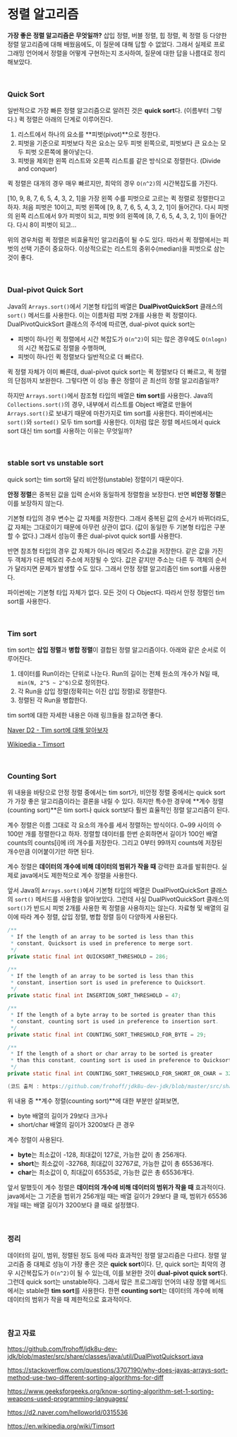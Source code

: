 # 정렬 알고리즘



**가장 좋은 정렬 알고리즘은 무엇일까?**  삽입 정렬, 버블 정렬, 힙 정렬, 퀵 정렬 등 다양한 정렬 알고리즘에 대해 배웠음에도, 이 질문에 대해 답할 수 없었다. 그래서 실제로 프로그래밍 언어에서 정렬을 어떻게 구현하는지 조사하여, 질문에 대한 답을 나름대로 정리해보았다.

<br>

### Quick Sort

일반적으로 가장 빠른 정렬 알고리즘으로 알려진 것은 **quick sort**다. (이름부터 그렇다.) 퀵 정렬은 아래의 단계로 이루어진다.

1. 리스트에서 하나의 요소를 **피벗(pivot)**으로 정한다.
2. 피벗을 기준으로 피벗보다 작은 요소는 모두 피벗 왼쪽으로, 피벗보다 큰 요소는 모두 피벗 오른쪽에 몰아넣는다.
3. 피벗을 제외한 왼쪽 리스트와 오른쪽 리스트를 같은 방식으로 정렬한다. (Divide and conquer)

퀵 정렬은 대개의 경우 매우 빠르지만, 최악의 경우 `O(n^2)`의 시간복잡도를 가진다. 

[10, 9, 8, 7, 6, 5, 4, 3, 2, 1]을 가장 왼쪽 수를 피벗으로 고르는 퀵 정렬로 정렬한다고 하자. 처음 피벗은 10이고, 피벗 왼쪽에 [9, 8, 7, 6, 5, 4, 3, 2, 1]이 들어간다. 다시 피벗의 왼쪽 리스트에서 9가 피벗이 되고, 피벗 9의 왼쪽에 [8, 7, 6, 5, 4, 3, 2, 1]이 들어간다. 다시 8이 피벗이 되고...

위의 경우처럼 퀵 정렬은 비효율적인 알고리즘이 될 수도 있다. 따라서 퀵 정렬에서는 피벗의 선택 기준이 중요하다. 이상적으로는 리스트의 중위수(median)을 피벗으로 삼는 것이 좋다.

<br>

### Dual-pivot Quick Sort

Java의 `Arrays.sort()`에서 기본형 타입의 배열은 **DualPivotQuickSort** 클래스의 `sort()` 메서드를 사용한다. 이는 이름처럼 피벗 2개를 사용한 퀵 정렬이다. DualPivotQuickSort 클래스의 주석에 따르면, dual-pivot quick sort는

- 피벗이 하나인 퀵 정렬에서 시간 복잡도가 `O(n^2)`이 되는 많은 경우에도 `O(nlogn)`의 시간 복잡도로 정렬을 수행하며, 
- 피벗이 하나인 퀵 정렬보다 일반적으로 더 빠르다.

퀵 정렬 자체가 이미 빠른데, dual-pivot quick sort는 퀵 정렬보다 더 빠르고, 퀵 정렬의 단점까지 보완한다. 그렇다면 이 성능 좋은 정렬이 곧 최선의 정렬 알고리즘일까?

하지만 `Arrays.sort()`에서 참조형 타입의 배열은 **tim sort**를 사용한다. Java의 `Collections.sort()`의 경우, 내부에서 리스트를 Object 배열로 만들어 `Arrays.sort()`로 보내기 때문에 마찬가지로 tim sort를 사용한다. 파이썬에서는 `sort()`와 `sorted()` 모두 tim sort를 사용한다. 이처럼 많은 정렬 메서드에서 quick sort 대신 tim sort를 사용하는 이유는 무엇일까?

<br>

### stable sort vs unstable sort

quick sort는 tim sort와 달리 비안정(unstable) 정렬이기 때문이다. 

**안정 정렬**은 중복된 값을 입력 순서와 동일하게 정렬함을 보장한다. 반면 **비안정 정렬**은 이를 보장하지 않는다.

기본형 타입의 경우 변수는 값 자체를 저장한다. 그래서 중복된 값의 순서가 바뀌더라도, 값 자체는 그대로이기 때문에 아무런 상관이 없다. (값이 동일한 두 기본형 타입은 구분할 수 없다.) 그래서 성능이 좋은 dual-pivot quick sort를 사용한다.

반면 참조형 타입의 경우 값 자체가 아니라 메모리 주소값을 저장한다. 같은 값을 가진 두 객체가 다른 메모리 주소에 저장될 수 있다. 값은 같지만 주소는 다른 두 객체의 순서가 달라지면 문제가 발생할 수도 있다. 그래서 안정 정렬 알고리즘인 tim sort를 사용한다.

파이썬에는 기본형 타입 자체가 없다. 모든 것이 다 Object다. 따라서 안정 정렬인 tim sort를 사용한다. 

<br>

### Tim sort

tim sort는 **삽입 정렬**과 **병합 정렬**이 결합된 정렬 알고리즘이다. 아래와 같은 순서로 이루어진다.

1. 데이터를 Run이라는 단위로 나눈다. Run의 길이는 전체 원소의 개수가 N일 때, `min(N, 2^5 ~ 2^6)`으로 정의한다.
2. 각 Run을 삽입 정렬(정확히는 이진 삽입 정렬)로 정렬한다.
3. 정렬된 각 Run을 병합한다.



tim sort에 대한 자세한 내용은 아래 링크들을 참고하면 좋다.

[Naver D2 - Tim sort에 대해 알아보자](https://d2.naver.com/helloworld/0315536)

[Wikipedia - Timsort](https://en.wikipedia.org/wiki/Timsort)

<br>

### Counting Sort

위 내용을 바탕으로 안정 정렬 중에서는 tim sort가, 비안정 정렬 중에서는 quick sort가 가장 좋은 알고리즘이라는 결론을 내릴 수 있다. 하지만 특수한 경우에 **계수 정렬(counting sort)**은 tim sort나 quick sort보다 훨씬 효율적인 정렬 알고리즘이 된다.

계수 정렬은 이름 그대로 각 요소의 개수를 세서 정렬하는 방식이다. 0~99 사이의 수 100만 개를 정렬한다고 하자. 정렬할 데이터를 한번 순회하면서 길이가 100인 배열 counts의 counts[i]에 i의 개수를 저장한다. 그리고 0부터 99까지 counts에 저장된 개수만큼 이어붙이기만 하면 된다.

계수 정렬은 **데이터의 개수에 비해 데이터의 범위가 작을 때** 강력한 효과를 발휘한다. 실제로 java에서도 제한적으로 계수 정렬을 사용한다.

앞서 Java의 `Arrays.sort()`에서 기본형 타입의 배열은 DualPivotQuickSort 클래스의 `sort()` 메서드를 사용함을 알아보았다. 그런데 사실 DualPivotQuickSort 클래스의 `sort()`가 반드시 피벗 2개를 사용한 퀵 정렬을 사용하지는 않는다. 자료형 및 배열의 길이에 따라 계수 정렬, 삽입 정렬, 병합 정렬 등이 다양하게 사용된다.

```java
/**
 * If the length of an array to be sorted is less than this
 * constant, Quicksort is used in preference to merge sort.
 */
private static final int QUICKSORT_THRESHOLD = 286;

/**
 * If the length of an array to be sorted is less than this
 * constant, insertion sort is used in preference to Quicksort.
 */
private static final int INSERTION_SORT_THRESHOLD = 47;

/**
 * If the length of a byte array to be sorted is greater than this
 * constant, counting sort is used in preference to insertion sort.
 */
private static final int COUNTING_SORT_THRESHOLD_FOR_BYTE = 29;

/**
 * If the length of a short or char array to be sorted is greater
 * than this constant, counting sort is used in preference to Quicksort.
 */
private static final int COUNTING_SORT_THRESHOLD_FOR_SHORT_OR_CHAR = 3200;

(코드 출처 : https://github.com/frohoff/jdk8u-dev-jdk/blob/master/src/share/classes/java/util/DualPivotQuicksort.java)
```

위 내용 중 **계수 정렬(counting sort)**에 대한 부분만 살펴보면, 

- byte 배열의 길이가 29보다 크거나
- short/char 배열의 길이가 3200보다 큰 경우

계수 정렬이 사용된다. 



- **byte**는 최소값이 -128, 최대값이 127로, 가능한 값이 총 256개다. 
- **short**는 최소값이 -32768, 최대값이 32767로, 가능한 값이 총 65536개다.
- **char**는 최소값이 0, 최대값이 65535로, 가능한 값은 총 65536개다.



앞서 말했듯이 계수 정렬은 **데이터의 개수에 비해 데이터의 범위가 작을 때** 효과적이다. java에서는 그 기준을 범위가 256개일 때는 배열 길이가 29보다 클 때, 범위가 65536개일 때는 배열 길이가 3200보다 클 때로 설정했다.

<br>

### 정리

데이터의 길이, 범위, 정렬된 정도 등에 따라 효과적인 정렬 알고리즘은 다르다. 정렬 알고리즘 중 대체로 성능이 가장 좋은 것은 **quick sort**이다. 단, quick sort는 최악의 경우 시간복잡도가 `O(n^2)`이 될 수 있는데, 이를 보완한 것이 **dual-pivot quick sort**다. 그런데 quick sort는 unstable하다. 그래서 많은 프로그래밍 언어의 내장 정렬 메서드에서는 stable한 **tim sort**를 사용한다. 한편 **counting sort**는 데이터의 개수에 비해 데이터의 범위가 작을 때 제한적으로 효과적이다. 

<br>

### 참고 자료

https://github.com/frohoff/jdk8u-dev-jdk/blob/master/src/share/classes/java/util/DualPivotQuicksort.java

https://stackoverflow.com/questions/3707190/why-does-javas-arrays-sort-method-use-two-different-sorting-algorithms-for-diff

https://www.geeksforgeeks.org/know-sorting-algorithm-set-1-sorting-weapons-used-programming-languages/

https://d2.naver.com/helloworld/0315536

https://en.wikipedia.org/wiki/Timsort